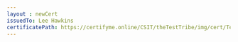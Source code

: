 ```yaml
--- 
layout : newCert 
issuedTo: Lee Hawkins
certificatePath: https://certifyme.online/CSIT/theTestTribe/img/cert/TestFlix/LeeHawkins_0577a.png
--- 
```

